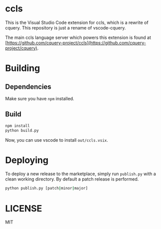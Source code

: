 # ccls

This is the Visual Studio Code extension for ccls, which is a rewrite of cquery.
This repository is just a rename of vscode-cquery.

The main ccls language server which powers this extension is found at
[https://github.com/cquery-project/ccls](https://github.com/cquery-project/cquery).

# Building

## Dependencies

Make sure you have `npm` installed.

## Build

```bash
npm install
python build.py
```

Now, you can use vscode to install `out/ccls.vsix`.

# Deploying

To deploy a new release to the marketplace, simply run `publish.py` with a
clean working directory. By default a patch release is performed.

```bash
python publish.py [patch|minor|major]
```

# LICENSE

MIT
